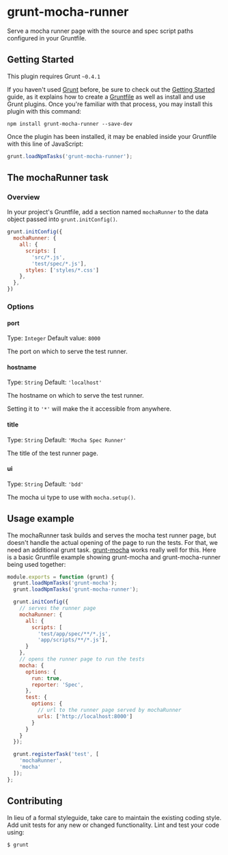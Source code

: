 # grunt-mocha-runner

Serve a mocha runner page with the source and spec script paths configured in your Gruntfile.

## Getting Started
This plugin requires Grunt `~0.4.1`

If you haven't used [Grunt](http://gruntjs.com/) before, be sure to check out the [Getting Started](http://gruntjs.com/getting-started) guide, as it explains how to create a [Gruntfile](http://gruntjs.com/sample-gruntfile) as well as install and use Grunt plugins. Once you're familiar with that process, you may install this plugin with this command:

```shell
npm install grunt-mocha-runner --save-dev
```

Once the plugin has been installed, it may be enabled inside your Gruntfile with this line of JavaScript:

```js
grunt.loadNpmTasks('grunt-mocha-runner');
```

## The mochaRunner task

### Overview
In your project's Gruntfile, add a section named `mochaRunner` to the data object passed into `grunt.initConfig()`.

```js
grunt.initConfig({
  mochaRunner: {
    all: {
      scripts: [
        'src/*.js',
        'test/spec/*.js'],
      styles: ['styles/*.css']
    },
  },
})
```

### Options

#### port
Type: `Integer`
Default value: `8000`

The port on which to serve the test runner. 

#### hostname
Type: `String`
Default: `'localhost'`

The hostname on which to serve the test runner. 

Setting it to `'*'` will make the it accessible from anywhere.

#### title
Type: `String`
Default: `'Mocha Spec Runner'`

The title of the test runner page.

#### ui
Type: `String`
Default: `'bdd'`

The mocha ui type to use with `mocha.setup()`.

## Usage example

The mochaRunner task builds and serves the mocha test runner page, but doesn't handle the actual opening of the page to run the tests. For that, we need an additional grunt task. [grunt-mocha](https://github.com/kmiyashiro/grunt-mocha) works really well for this. Here is a basic Gruntfile example showing grunt-mocha and grunt-mocha-runner being used together:

```javascript
module.exports = function (grunt) {
  grunt.loadNpmTasks('grunt-mocha');
  grunt.loadNpmTasks('grunt-mocha-runner');

  grunt.initConfig({
    // serves the runner page
    mochaRunner: {
      all: {
        scripts: [
          'test/app/spec/**/*.js',
          'app/scripts/**/*.js'],
      }
    },
    // opens the runner page to run the tests
    mocha: {
      options: {
        run: true,
        reporter: 'Spec',
      },
      test: {
        options: {
          // url to the runner page served by mochaRunner
          urls: ['http://localhost:8000']
        }
      }
    }
  });

  grunt.registerTask('test', [
    'mochaRunner',
    'mocha'
  ]);
};
```

## Contributing
In lieu of a formal styleguide, take care to maintain the existing coding style. Add unit tests for any new or changed functionality. Lint and test your code using: 

```
$ grunt
```
